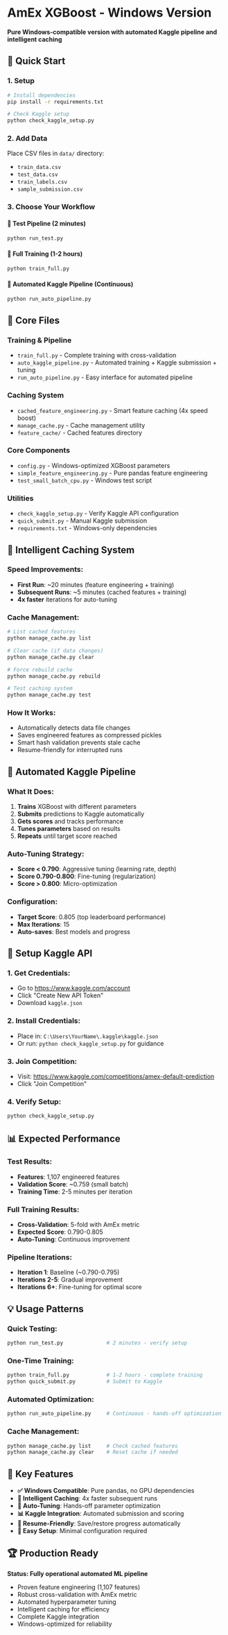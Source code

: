 # AmEx XGBoost - Windows Version

**Pure Windows-compatible version with automated Kaggle pipeline and intelligent caching**

## 🚀 Quick Start

### 1. Setup
```bash
# Install dependencies
pip install -r requirements.txt

# Check Kaggle setup
python check_kaggle_setup.py
```

### 2. Add Data
Place CSV files in `data/` directory:
- `train_data.csv`
- `test_data.csv`
- `train_labels.csv`
- `sample_submission.csv`

### 3. Choose Your Workflow

#### **🧪 Test Pipeline (2 minutes)**
```bash
python run_test.py
```

#### **🎯 Full Training (1-2 hours)**
```bash
python train_full.py
```

#### **🤖 Automated Kaggle Pipeline (Continuous)**
```bash
python run_auto_pipeline.py
```

## 📁 Core Files

### **Training & Pipeline**
- `train_full.py` - Complete training with cross-validation
- `auto_kaggle_pipeline.py` - Automated training + Kaggle submission + tuning
- `run_auto_pipeline.py` - Easy interface for automated pipeline

### **Caching System**
- `cached_feature_engineering.py` - Smart feature caching (4x speed boost)
- `manage_cache.py` - Cache management utility
- `feature_cache/` - Cached features directory

### **Core Components**
- `config.py` - Windows-optimized XGBoost parameters
- `simple_feature_engineering.py` - Pure pandas feature engineering
- `test_small_batch_cpu.py` - Windows test script

### **Utilities**
- `check_kaggle_setup.py` - Verify Kaggle API configuration
- `quick_submit.py` - Manual Kaggle submission
- `requirements.txt` - Windows-only dependencies

## 🚀 Intelligent Caching System

### **Speed Improvements:**
- **First Run**: ~20 minutes (feature engineering + training)
- **Subsequent Runs**: ~5 minutes (cached features + training)
- **4x faster** iterations for auto-tuning

### **Cache Management:**
```bash
# List cached features
python manage_cache.py list

# Clear cache (if data changes)
python manage_cache.py clear

# Force rebuild cache
python manage_cache.py rebuild

# Test caching system
python manage_cache.py test
```

### **How It Works:**
- Automatically detects data file changes
- Saves engineered features as compressed pickles
- Smart hash validation prevents stale cache
- Resume-friendly for interrupted runs

## 🤖 Automated Kaggle Pipeline

### **What It Does:**
1. **Trains** XGBoost with different parameters
2. **Submits** predictions to Kaggle automatically
3. **Gets scores** and tracks performance
4. **Tunes parameters** based on results
5. **Repeats** until target score reached

### **Auto-Tuning Strategy:**
- **Score < 0.790**: Aggressive tuning (learning rate, depth)
- **Score 0.790-0.800**: Fine-tuning (regularization)
- **Score > 0.800**: Micro-optimization

### **Configuration:**
- **Target Score**: 0.805 (top leaderboard performance)
- **Max Iterations**: 15
- **Auto-saves**: Best models and progress

## 🔧 Setup Kaggle API

### **1. Get Credentials:**
- Go to https://www.kaggle.com/account
- Click "Create New API Token"
- Download `kaggle.json`

### **2. Install Credentials:**
- Place in: `C:\Users\YourName\.kaggle\kaggle.json`
- Or run: `python check_kaggle_setup.py` for guidance

### **3. Join Competition:**
- Visit: https://www.kaggle.com/competitions/amex-default-prediction
- Click "Join Competition"

### **4. Verify Setup:**
```bash
python check_kaggle_setup.py
```

## 📊 Expected Performance

### **Test Results:**
- **Features**: 1,107 engineered features
- **Validation Score**: ~0.759 (small batch)
- **Training Time**: 2-5 minutes per iteration

### **Full Training Results:**
- **Cross-Validation**: 5-fold with AmEx metric
- **Expected Score**: 0.790-0.805
- **Auto-Tuning**: Continuous improvement

### **Pipeline Iterations:**
- **Iteration 1**: Baseline (~0.790-0.795)
- **Iterations 2-5**: Gradual improvement
- **Iterations 6+**: Fine-tuning for optimal score

## 💡 Usage Patterns

### **Quick Testing:**
```bash
python run_test.py              # 2 minutes - verify setup
```

### **One-Time Training:**
```bash
python train_full.py            # 1-2 hours - complete training
python quick_submit.py          # Submit to Kaggle
```

### **Automated Optimization:**
```bash
python run_auto_pipeline.py     # Continuous - hands-off optimization
```

### **Cache Management:**
```bash
python manage_cache.py list     # Check cached features
python manage_cache.py clear    # Reset cache if needed
```

## 🎯 Key Features

- **✅ Windows Compatible**: Pure pandas, no GPU dependencies
- **🚀 Intelligent Caching**: 4x faster subsequent runs
- **🤖 Auto-Tuning**: Hands-off parameter optimization
- **📊 Kaggle Integration**: Automated submission and scoring
- **💾 Resume-Friendly**: Save/restore progress automatically
- **🔧 Easy Setup**: Minimal configuration required

## 🏆 Production Ready

**Status: Fully operational automated ML pipeline**

- Proven feature engineering (1,107 features)
- Robust cross-validation with AmEx metric
- Automated hyperparameter tuning
- Intelligent caching for efficiency
- Complete Kaggle integration
- Windows-optimized for reliability